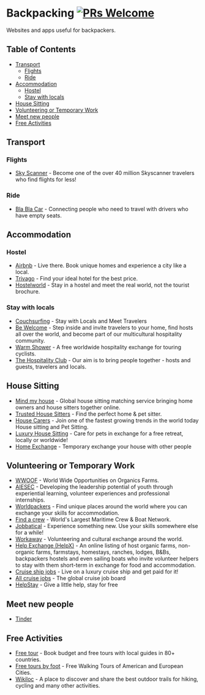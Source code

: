 # Backpacking [![PRs Welcome](https://img.shields.io/badge/PRs-welcome-brightgreen.svg?style=flat-square)](http://makeapullrequest.com)
Websites and apps useful for backpackers.

Table of Contents
-----------------

* [Transport](#transport)
  * [Flights](#flights)
  * [Ride](#ride)
* [Accommodation](#accommodation)
  * [Hostel](#hostel)
  * [Stay with locals](#stay-with-locals)
* [House Sitting](#house-sitting)
* [Volunteering or Temporary Work](#volunteering-or-temporary-work)
* [Meet new people](#meet-new-people)
* [Free Activities](#free-activities)

## Transport

### Flights
* [Sky Scanner](https://www.skyscanner.net) - Become one of the over 40 million Skyscanner travelers who find flights for less!

### Ride
* [Bla Bla Car](https://www.blablacar.com) - Connecting people who need to travel with drivers who have empty seats.

## Accommodation

### Hostel
* [Airbnb](https://www.airbnb.com) - Live there. Book unique homes and experience a city like a local.
* [Trivago](http://www.trivago.com/) - Find your ideal hotel for the best price.
* [Hostelworld](http://www.hostelworld.com/) - Stay in a hostel and meet the real world, not the tourist brochure.

### Stay with locals
* [Couchsurfing](https://www.couchsurfing.com/) - Stay with Locals and Meet Travelers
* [Be Welcome](https://www.bewelcome.org/) - Step inside and invite travelers to your home, find hosts all over the world, and become part of our multicultural hospitality community.
* [Warm Shower](https://www.warmshowers.org/) - A free worldwide hospitality exchange for touring cyclists.
* [The Hospitality Club](http://www.hospitalityclub.org/) - Our aim is to bring people together - hosts and guests, travelers and locals.

## House Sitting
* [Mind my house](http://www.mindmyhouse.com/) - Global house sitting matching service bringing home owners and house sitters together online.
* [Trusted House Sitters](https://www.trustedhousesitters.com) - Find the perfect home & pet sitter.
* [House Carers](https://www.housecarers.com/) - Join one of the fastest growing trends in the world today House sitting and Pet Sitting.
* [Luxury House Sitting](http://www.luxuryhousesitting.com/) - Care for pets in exchange for a free retreat, locally or worldwide!
* [Home Exchange](https://www.homeexchange.com/en/) - Temporary exchange your house with other people

## Volunteering or Temporary Work
* [WWOOF](http://wwoof.net/) - World Wide Opportunities on Organics Farms.
* [AIESEC](http://aiesec.org/) - Developing the leadership potential of youth through experiential learning, volunteer experiences and professional internships.
* [Worldpackers](https://www.worldpackers.com/) - Find unique places around the world where you can exchange your skills for accommodation.
* [Find a crew](https://www.findacrew.net/) -  World's Largest Maritime Crew & Boat Network.
* [Jobbatical](https://jobbatical.com/) - Experience something new. Use your skills somewhere else for a while!
* [Workaway](https://www.workaway.info/) - Volunteering and cultural exchange around the world.
* [Help Exchange (HelpX)](http://www.helpx.net/) - An online listing of host organic farms, non-organic farms, farmstays, homestays, ranches, lodges, B&Bs, backpackers hostels and even sailing boats who invite volunteer helpers to stay with them short-term in exchange for food and accommodation.
* [Cruise ship jobs](http://www.cruiseshipjob.com/) - Live on a luxury cruise ship and get paid for it!
* [All cruise jobs](https://www.allcruisejobs.com/) - The global cruise job board
* [HelpStay](https://helpstay.com/) - Give a little help, stay for free

## Meet new people
* [Tinder](https://www.gotinder.com/)

## Free Activities
* [Free tour](https://www.freetour.com/) - Book budget and free tours with local guides in 80+ countries.
* [Free tours by foot](http://www.freetoursbyfoot.com/) - Free Walking Tours of American and European Cities.
* [Wikiloc](http://www.wikiloc.com/) - A place to discover and share the best outdoor trails for hiking, cycling and many other activities.
